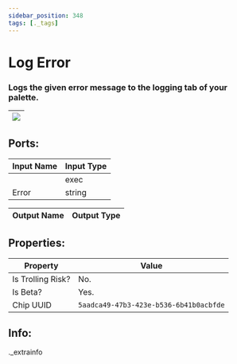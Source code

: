 ```yaml
---
sidebar_position: 348
tags: [._tags]
---
```


# Log Error


### Logs the given error message to the logging tab of your palette.

| ![](https://images-ext-2.discordapp.net/external/MPmIaQzlEPmgGWlgi-WxBBXt0Bjv_zWPkg1y1f_sy3s/https/www.recroomcircuits.com/image/circuit/absolute-value?width=206&height=108) |
|-----|

## Ports:

| Input Name | Input Type |
|-----------|-----------|
|  | exec |
| Error | string |

| Output Name | Output Type |
|-----------|-----------|

## Properties:

| Property  | Value |
|-------------------|-----------|
| Is Trolling Risk? | No. |
| Is Beta? | Yes. |
| Chip UUID | `5aadca49-47b3-423e-b536-6b41b0acbfde` |

## Info:
._extrainfo
